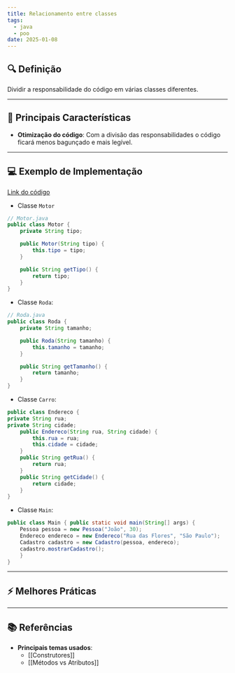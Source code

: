 ```yaml
---
title: Relacionamento entre classes
tags:
  - java
  - poo
date: 2025-01-08
---
```


## 🔍 Definição

Dividir a responsabilidade do código em várias classes diferentes.

---

## 📝 Principais Características

- **Otimização do código**: Com a divisão das responsabilidades o código ficará menos bagunçado e mais legível.

---

## 💻 Exemplo de Implementação

[Link do código]([bllakk/LibertyWalk-Java](https://github.com/bllakk/LibertyWalk-Java))

- Classe `Motor`
```java
// Motor.java
public class Motor {
    private String tipo;

    public Motor(String tipo) {
        this.tipo = tipo;
    }

    public String getTipo() {
        return tipo;
    }
}

```

- Classe `Roda`:
```java
// Roda.java
public class Roda {
    private String tamanho;

    public Roda(String tamanho) {
        this.tamanho = tamanho;
    }

    public String getTamanho() {
        return tamanho;
    }
}

```

- Classe `Carro`:
```java
public class Endereco {
private String rua; 
private String cidade; 
	public Endereco(String rua, String cidade) {
		this.rua = rua;
		this.cidade = cidade; 
	} 
	public String getRua() {
		return rua; 
	} 
	public String getCidade() {
		return cidade; 
	} 
}
```

- Classe `Main`:
```java
public class Main { public static void main(String[] args) {
	Pessoa pessoa = new Pessoa("João", 30);
	Endereco endereco = new Endereco("Rua das Flores", "São Paulo"); 
	Cadastro cadastro = new Cadastro(pessoa, endereco); 
	cadastro.mostrarCadastro(); 
	} 
}
```
---

## ⚡ Melhores Práticas

---

## 📚 Referências 

- **Principais temas usados**:
	- [[Construtores]]
	- [[Métodos vs Atributos]]